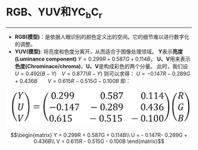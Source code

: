 # RGB、YUV和YC<sub>b</sub>C<sub>r</sub>
---

* **RGB(模型)**：是依据人眼识别的颜色定义出的空间。它的细节难以进行数字化的调整。
* **YUV(模型)**: 将亮度和色度分离开，从而适合于图像处理领域。 
**Y**表示**亮度(Luminance component)** $Y = 0.299R + 0.587G + 0.114B$，
**U、V**用来表示**色度(Chrominace/chroma)**，**U、V**是构成彩色的两个分量。
此时，我们设 $U = 0.492(B - Y)$　$V=0.877(R-Y)$ 则可以求得：
$U = - 0.147R- 0.289G + 0.436B$　　$V = 0.615R - 0.515G - 0.100B$
即：


![](https://github.com/hmzbox/Study-notes/blob/master/Stego/images/YUV%20mode.png)


$$\begin{matrix}
Y = 0.299R + 0.587G + 0.114B\\
U = - 0.147R- 0.289G + 0.436B\\
V = 0.615R - 0.515G - 0.100B
\end{matrix}$$